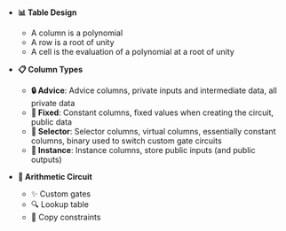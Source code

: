 - **📊 Table Design**

  - A column is a polynomial
  - A row is a root of unity
  - A cell is the evaluation of a polynomial at a root of unity

- **📋 Column Types**

  - **🔒 Advice**: Advice columns, private inputs and intermediate data, all private data
  - **📌 Fixed**: Constant columns, fixed values when creating the circuit, public data
  - **🔘 Selector**: Selector columns, virtual columns, essentially constant columns, binary used to switch custom gate circuits
  - **📢 Instance**: Instance columns, store public inputs (and public outputs)

- **🔄 Arithmetic Circuit**
  - ✨ Custom gates
  - 🔍 Lookup table
  - 🔗 Copy constraints

